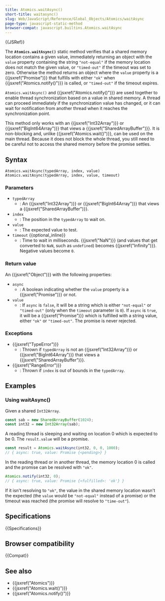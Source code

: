 ```yaml
---
title: Atomics.waitAsync()
short-title: waitasync()
slug: Web/JavaScript/Reference/Global_Objects/Atomics/waitAsync
page-type: javascript-static-method
browser-compat: javascript.builtins.Atomics.waitAsync
---
```


{{JSRef}}

The **`Atomics.waitAsync()`** static method verifies that a shared memory location contains a given value, immediately returning an object with the `value` property containing the string `"not-equal"` if the memory location does not match the given value, or `"timed-out"` if the timeout was set to zero. Otherwise the method returns an object where the `value` property is a {{jsxref("Promise")}} that fulfills with either `"ok"` when {{jsxref("Atomics.notify()")}} is called, or `"timed-out"` if the timeout expires.

`Atomics.waitAsync()` and {{jsxref("Atomics.notify()")}} are used together to enable thread synchronization based on a value in shared memory. A thread can proceed immediately if the synchronization value has changed, or it can wait for notification from another thread when it reaches the synchronization point.

This method only works with an {{jsxref("Int32Array")}} or {{jsxref("BigInt64Array")}} that views a {{jsxref("SharedArrayBuffer")}}. It is non-blocking and, unlike {{jsxref("Atomics.wait()")}}, can be used on the main thread. Because it does not block the whole thread, you still need to be careful not to access the shared memory before the promise settles.

## Syntax

```js-nolint
Atomics.waitAsync(typedArray, index, value)
Atomics.waitAsync(typedArray, index, value, timeout)
```

### Parameters

- `typedArray`
  - : An {{jsxref("Int32Array")}} or {{jsxref("BigInt64Array")}} that views a {{jsxref("SharedArrayBuffer")}}.
- `index`
  - : The position in the `typedArray` to wait on.
- `value`
  - : The expected value to test.
- `timeout` {{optional_inline}}
  - : Time to wait in milliseconds. {{jsxref("NaN")}} (and values that get converted to `NaN`, such as `undefined`) becomes {{jsxref("Infinity")}}. Negative values become `0`.

### Return value

An {{jsxref("Object")}} with the following properties:

- `async`
  - : A boolean indicating whether the `value` property is a {{jsxref("Promise")}} or not.
- `value`
  - : If `async` is `false`, it will be a string which is either `"not-equal"` or `"timed-out"` (only when the `timeout` parameter is `0`). If `async` is `true`, it will be a {{jsxref("Promise")}} which is fulfilled with a string value, either `"ok"` or `"timed-out"`. The promise is never rejected.

### Exceptions

- {{jsxref("TypeError")}}
  - : Thrown if `typedArray` is not an {{jsxref("Int32Array")}} or {{jsxref("BigInt64Array")}} that views a {{jsxref("SharedArrayBuffer")}}.
- {{jsxref("RangeError")}}
  - : Thrown if `index` is out of bounds in the `typedArray`.

## Examples

### Using waitAsync()

Given a shared `Int32Array`.

```js
const sab = new SharedArrayBuffer(1024);
const int32 = new Int32Array(sab);
```

A reading thread is sleeping and waiting on location 0 which is expected to be 0.
The `result.value` will be a promise.

```js
const result = Atomics.waitAsync(int32, 0, 0, 1000);
// { async: true, value: Promise {<pending>} }
```

In the reading thread or in another thread, the memory location 0 is called and the promise can be resolved with `"ok"`.

```js
Atomics.notify(int32, 0);
// { async: true, value: Promise {<fulfilled>: 'ok'} }
```

If it isn't resolving to `"ok"`, the value in the shared memory location wasn't the expected (the `value` would be `"not-equal"` instead of a promise) or the timeout was reached (the promise will resolve to `"time-out"`).

## Specifications

{{Specifications}}

## Browser compatibility

{{Compat}}

## See also

- {{jsxref("Atomics")}}
- {{jsxref("Atomics.wait()")}}
- {{jsxref("Atomics.notify()")}}
